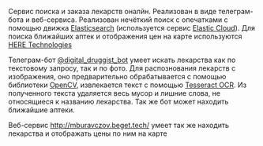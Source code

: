 Сервис поиска и заказа лекарств оналйн. Реализован в виде телеграм-бота и веб-сервиса. Реализован нечёткий поиск с опечатками с помощью движка [Elasticsearch](https://www.elastic.co/elasticsearch/) (используется сервис [Elastic Cloud](https://www.elastic.co/cloud/)). Для поиска ближайших аптек и отображения цен на карте используются [HERE Technologies](https://www.here.com/)

Телеграм-бот [@digital_druggist_bot](https://t.me/digital_druggist_bot) умеет искать лекарства как по текстовому запросу, так и по фото. Для распознования лекарств с изображения, оно предварительно обрабатывается с помощью библиотеки [OpenCV](https://opencv.org/), извлекается текст с помощью [Tesseract OCR](https://github.com/tesseract-ocr/tesseract). Из полученного текста удаляется весь мусор и лишние слова, не относящиеся к названию лекарства. Так же бот может находить ближайшие аптеки.

Веб-сервис http://mburavczov.beget.tech/ умеет так же находить лекарства и отображать цены по ним на карте